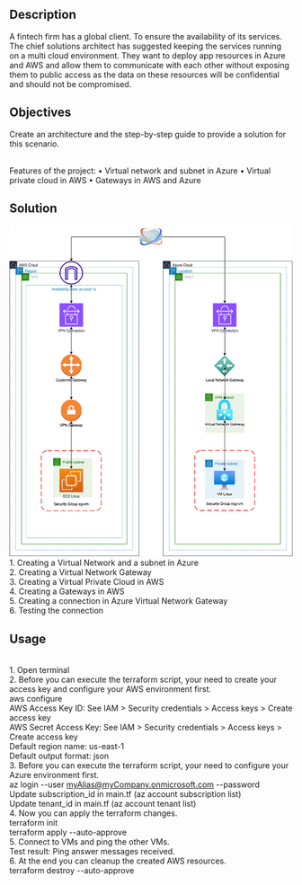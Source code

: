 ## Description
A fintech firm has a global client. To ensure the availability of its services. The chief solutions architect has suggested keeping the services running on a multi cloud environment. They want to deploy app resources in Azure and AWS and allow them to communicate with each other without exposing them to public access as the data on these resources will be confidential and should not be compromised.

## Objectives
Create an architecture and the step-by-step guide to provide a solution
for this scenario.

<br />Features of the project:
• Virtual network and subnet in Azure
• Virtual private cloud in AWS
• Gateways in AWS and Azure

## Solution
![Image](https://github.com/huyphamch/terraform-aws-azure-vpn-migration/blob/main/diagrams/IT-Architecture.png)
<br />1. Creating a Virtual Network and a subnet in Azure
<br />2. Creating a Virtual Network Gateway
<br />3. Creating a Virtual Private Cloud in AWS
<br />4. Creating a Gateways in AWS
<br />5. Creating a connection in Azure Virtual Network Gateway
<br />6. Testing the connection

## Usage
<br /> 1. Open terminal
<br /> 2. Before you can execute the terraform script, your need to create your access key and configure your AWS environment first.
<br /> aws configure
<br /> AWS Access Key ID: See IAM > Security credentials > Access keys > Create access key
<br /> AWS Secret Access Key: See IAM > Security credentials > Access keys > Create access key
<br /> Default region name: us-east-1
<br /> Default output format: json
<br /> 3. Before you can execute the terraform script, your need to configure your Azure environment first.
<br /> az login --user <myAlias@myCompany.onmicrosoft.com> --password <myPassword>
<br /> Update subscription_id in main.tf (az account subscription list)
<br /> Update tenant_id in main.tf (az account tenant list)
<br /> 4. Now you can apply the terraform changes.
<br /> terraform init
<br /> terraform apply --auto-approve
<br /> 5. Connect to VMs and ping the other VMs.
<br /> Test result: Ping answer messages received.
<br /> 6. At the end you can cleanup the created AWS resources.
<br /> terraform destroy --auto-approve

